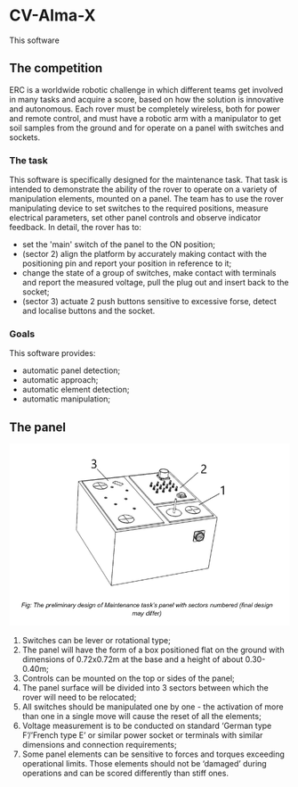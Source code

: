 # CV-Alma-X
This software 

## The competition
ERC is a worldwide robotic challenge in which different teams get involved in many tasks and acquire a score, based on how the solution is innovative and autonomous.
Each rover must be completely wireless, both for power and remote control, and must have a robotic arm with a manipulator to get soil samples from the ground and for operate on a panel with switches and sockets.
### The task
This software is specifically designed for the maintenance task.
That task is intended to demonstrate the ability of the rover to operate on a variety of manipulation elements, mounted on a panel. The team has to use the rover manipulating device to set switches to the required positions, measure electrical parameters, set other panel controls and observe indicator feedback.
In detail, the rover has to:
* set the 'main' switch of the panel to the ON position;
* (sector 2) align the platform by accurately making contact with the positioning pin and report your position in reference to it;
* change the state of a group of switches, make contact with terminals and report the measured voltage, pull the plug out and insert back to the socket;
* (sector 3) actuate 2 push buttons sensitive to excessive forse, detect and localise buttons and the socket.
### Goals
This software provides:
* automatic panel detection;
* automatic approach;
* automatic element detection;
* automatic manipulation;
## The panel
![Panel](/images/panel.png)
1. Switches can be lever or rotational type;
2. The panel will have the form of a box positioned flat on the ground with dimensions of 0.72x0.72m at the base and a height of about 0.30-0.40m;
3. Controls can be mounted on the top or sides of the panel;
4. The panel surface will be divided into 3 sectors between which the rover will need to be relocated;
5. All switches should be manipulated one by one - the activation of more than one in a single move will cause the reset of all the elements;
6. Voltage measurement is to be conducted on standard ‘German type F’/’French type E’ or similar power socket or terminals with similar dimensions and connection requirements;
7. Some panel elements can be sensitive to forces and torques exceeding operational limits. Those elements should not be ‘damaged’ during operations and can be scored differently than stiff ones.